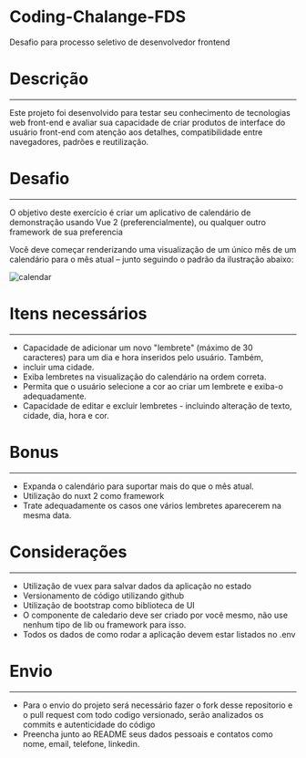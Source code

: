 # Coding-Chalange-FDS
Desafio para processo seletivo de desenvolvedor frontend
# Descrição
------
Este projeto foi desenvolvido para testar seu conhecimento de tecnologias web front-end e avaliar sua capacidade de criar produtos de interface do usuário front-end com atenção aos detalhes, compatibilidade entre navegadores, padrões e reutilização.

# Desafio
---
O objetivo deste exercício é criar um aplicativo de calendário de demonstração usando Vue 2 (preferencialmente), ou qualquer outro framework de sua preferencia

Você deve começar renderizando uma visualização de um único mês de um calendário para o mês atual – junto seguindo o padrão da ilustração abaixo:

![calendar](https://i.imgur.com/dyJ8c4i.png)

# Itens necessários
---
- Capacidade de adicionar um novo "lembrete" (máximo de 30 caracteres) para um dia e hora inseridos pelo usuário. Também,
- incluir uma cidade.
- Exiba lembretes na visualização do calendário na ordem correta.
- Permita que o usuário selecione a cor ao criar um lembrete e exiba-o adequadamente.
- Capacidade de editar e excluir lembretes - incluindo alteração de texto, cidade, dia, hora e cor.

# Bonus
---
- Expanda o calendário para suportar mais do que o mês atual.
- Utilização do nuxt 2 como framework
- Trate adequadamente os casos one vários lembretes aparecerem na mesma data.

# Considerações
---
- Utilização de vuex para salvar dados da aplicação no estado
- Versionamento de código utilizando github
- Utilização de bootstrap como biblioteca de UI
- O componente de caledario deve ser criado por você mesmo, não use nenhum tipo de lib ou framework para isso.
- Todos os dados de como rodar a aplicação devem estar listados no .env

# Envio
---
- Para o envio do projeto será necessário fazer o fork desse repositorio e o pull request com todo codigo versionado, serão analizados os commits e autenticidade do código
- Preencha junto ao README seus dados pessoais e contatos como nome, email, telefone, linkedin.
